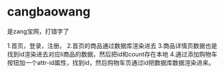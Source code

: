 # cangbaowang
是zang宝网，打错字了

1.首页，登录，注册。
2.首页的商品通过数据库渲染进去
3.商品详情页数据也是找到id渲染进去对应li商品的数据，然后把id和count存在本地
4.通过添加购物车按钮加一个attr-id属性，找到id，然后购物车页通过id把数据库数据渲染进来。

